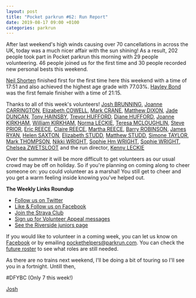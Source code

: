 ```yaml
---
layout: post
title: "Pocket parkrun #62: Run Report"
date: 2019-08-17 09:00 +0100
categories: parkrun
---
```


After last weekend's high winds causing over 70 cancellations in across the UK, today was a much nicer affair with the sun shining! As a result, 202 people took part in Pocket parkrun this morning with 29 people volunteering. 46 people joined us for the first time and 30 people recorded new personal bests this weekend.

[Neil Shorten](https://www.parkrun.org.uk/pocket/results/firstfinishescount/athletehistory?athleteNumber=114717) finished first for the first time here this weekend with a time of 17:51 and also achieved the highest age grade with 77.03%. [Hayley Bond](https://www.parkrun.org.uk/pocket/results/latestresults/athletehistory?athleteNumber=4680863) was the first female finisher with a time of 21:15.

Thanks to all of this week's volunteers! [Josh BRUNNING](https://www.parkrun.org.uk/pocket/results/latestresults/athletehistory/?athleteNumber=4196740), [Joanne CARRINGTON](https://www.parkrun.org.uk/pocket/results/latestresults/athletehistory/?athleteNumber=181580), [Elizabeth COWELL](https://www.parkrun.org.uk/pocket/results/latestresults/athletehistory/?athleteNumber=5095759), [Mark CRANE](https://www.parkrun.org.uk/pocket/results/latestresults/athletehistory/?athleteNumber=4072444), [Matthew DIXON](https://www.parkrun.org.uk/pocket/results/latestresults/athletehistory/?athleteNumber=696526), [Jade DUNCAN](https://www.parkrun.org.uk/pocket/results/latestresults/athletehistory/?athleteNumber=4485614), [Tony HAINSBY](https://www.parkrun.org.uk/pocket/results/latestresults/athletehistory/?athleteNumber=249147), [Trevor HUFFORD](https://www.parkrun.org.uk/pocket/results/latestresults/athletehistory/?athleteNumber=339748), [Diane HUFFORD](https://www.parkrun.org.uk/pocket/results/latestresults/athletehistory/?athleteNumber=340498), [Joanne KIRKHAM](https://www.parkrun.org.uk/pocket/results/latestresults/athletehistory/?athleteNumber=4936439), [William KIRKHAM](https://www.parkrun.org.uk/pocket/results/latestresults/athletehistory/?athleteNumber=4936459), [Norma LECKIE](https://www.parkrun.org.uk/pocket/results/latestresults/athletehistory/?athleteNumber=85968), [Teresa MCLOUGHLIN](https://www.parkrun.org.uk/pocket/results/latestresults/athletehistory/?athleteNumber=3072083), [Steve PRIOR](https://www.parkrun.org.uk/pocket/results/latestresults/athletehistory/?athleteNumber=5499861), [Eric REECE](https://www.parkrun.org.uk/pocket/results/latestresults/athletehistory/?athleteNumber=5148717), [Claire REECE](https://www.parkrun.org.uk/pocket/results/latestresults/athletehistory/?athleteNumber=4701687), [Martha REECE](https://www.parkrun.org.uk/pocket/results/latestresults/athletehistory/?athleteNumber=5017336), [Barry ROBINSON](https://www.parkrun.org.uk/pocket/results/latestresults/athletehistory/?athleteNumber=4728636), [James RYAN](https://www.parkrun.org.uk/pocket/results/latestresults/athletehistory/?athleteNumber=5891531), [Helen SAXTON](https://www.parkrun.org.uk/pocket/results/latestresults/athletehistory/?athleteNumber=831489), [Elizabeth STUDD](https://www.parkrun.org.uk/pocket/results/latestresults/athletehistory/?athleteNumber=5216917), [Matthew STUDD](https://www.parkrun.org.uk/pocket/results/latestresults/athletehistory/?athleteNumber=4988613), [Simone TAYLOR](https://www.parkrun.org.uk/pocket/results/latestresults/athletehistory/?athleteNumber=693581), [Mark THOMPSON](https://www.parkrun.org.uk/pocket/results/latestresults/athletehistory/?athleteNumber=5255260), [Nikki WRIGHT](https://www.parkrun.org.uk/pocket/results/latestresults/athletehistory/?athleteNumber=4524361), [Sophie Hm WRIGHT](https://www.parkrun.org.uk/pocket/results/latestresults/athletehistory/?athleteNumber=4524393), [Sophie WRIGHT](https://www.parkrun.org.uk/pocket/results/latestresults/athletehistory/?athleteNumber=366640), [Chelsea ZWETSLOOT](https://www.parkrun.org.uk/pocket/results/latestresults/athletehistory/?athleteNumber=2107075) and the run director, [Kenny LECKIE](https://www.parkrun.org.uk/pocket/results/latestresults/athletehistory/?athleteNumber=4073128)

Over the summer it will be more difficult to get volunteers as our usual crowd may be off on holiday. So if you're planning on coming along to cheer someone on: you could volunteer as a marshal! You still get to cheer and you get a warm feeling inside knowing you've helped out.

**The Weekly Links Roundup**

*   [Follow us on Twitter](https://twitter.com/pocketparkrun)
*   [Like & Follow us on Facebook](https://www.facebook.com/pocketparkrun/)
*   [Join the Strava Club](https://www.strava.com/clubs/pocketparkrun)
*   [Sign up for Volunteer Appeal messages](https://www.parkrun.com/runner/opt-ins/?Country=UK)
*   [See the Riverside juniors page](https://www.parkrun.org.uk/riversidestneots-juniors/)

If you would like to volunteer in a coming week, you can let us know on [Facebook](https://www.facebook.com/pocketparkrun/) or by emailing [pockethelpers@parkrun.com](mailto:pockethelpers@parkrun.com). You can check the [future roster](http://www.parkrun.org.uk/pocket/futureroster/) to see what roles are still needed.

As there are no trains next weekend, I'll be doing a bit of touring so I'll see you in a fortnight. Untill then,

#DFYBC (Only 7 this week!)

[Josh](http://www.parkrun.org.uk/results/athleteresultshistory/?athleteNumber=4196740)